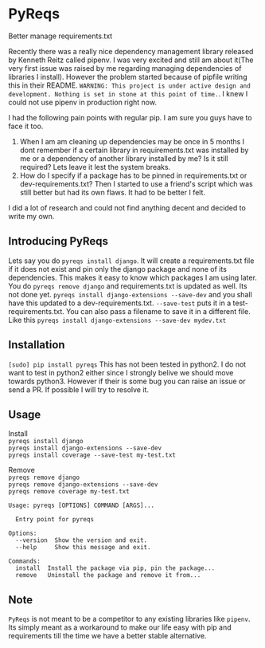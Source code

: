 # PyReqs
Better manage requirements.txt

Recently there was a really nice dependency management library released by Kenneth Reitz called pipenv. I was very excited and still am about it(The very first issue was raised by me regarding managing dependencies of libraries I install). However the problem started because of pipfile writing this in their README. `WARNING: This project is under active design and development. Nothing is set in stone at this point of time.`. I knew I could not use pipenv in production right now.

I had the following pain points with regular pip. I am sure you guys have to face it too. 

1. When I am am cleaning up dependencies may be once in 5 months I dont remember if a certain library in requirements.txt was installed by me or a dependency of another library installed by me? Is it still required? Lets leave it lest the system breaks.
2. How do I specify if a package has to be pinned in requirements.txt or dev-requirements.txt? Then I started to use a friend's script which was still better but had its own flaws. It had to be better I felt.

I did a lot of research and could not find anything decent and decided to write my own. 


## Introducing PyReqs

Lets say you do `pyreqs install django`. It will create a requirements.txt file if it does not exist and pin only the django package and none of its dependencies. This makes it easy to know which packages I am using later. You do `pyreqs remove django` and requirements.txt is updated as well. 
Its not done yet. `pyreqs install django-extensions --save-dev` and you shall have this updated to a dev-requirements.txt. `--save-test` puts it in a test-requirements.txt. You can also pass a filename to save it in a different file. Like this
`pyreqs install django-extensions --save-dev mydev.txt`

## Installation
`[sudo] pip install pyreqs`
This has not been tested in python2. I do not want to test in python2 either since I strongly belive we should move towards python3. However if their is some bug you can raise an issue or send a PR. If possible I will try to resolve it.

## Usage
Install<br>
`pyreqs install django` <br>
`pyreqs install django-extensions --save-dev`<br>
`pyreqs install coverage --save-test my-test.txt`<br>

Remove<br>
`pyreqs remove django`<br>
`pyreqs remove django-extensions --save-dev`<br>
`pyreqs remove coverage my-test.txt`<br>

```
Usage: pyreqs [OPTIONS] COMMAND [ARGS]...

  Entry point for pyreqs

Options:
  --version  Show the version and exit.
  --help     Show this message and exit.

Commands:
  install  Install the package via pip, pin the package...
  remove   Uninstall the package and remove it from...
  ```
## Note
`PyReqs` is not meant to be a competitor to any existing libraries like `pipenv`. Its simply meant as a workaround to make our life easy with pip and requirements till the time we have a better stable alternative.
